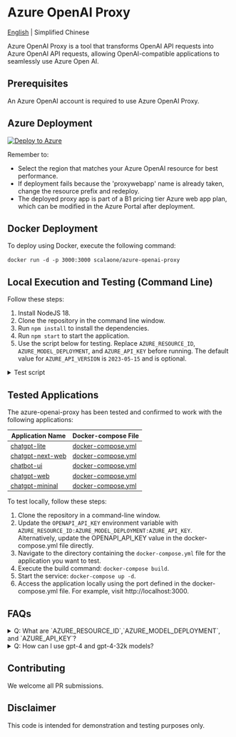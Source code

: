 # Azure OpenAI Proxy

[English](./README.en-US.md) | Simplified Chinese

Azure OpenAI Proxy is a tool that transforms OpenAI API requests into Azure OpenAI API requests, allowing OpenAI-compatible applications to seamlessly use Azure Open AI.

## Prerequisites

An Azure OpenAI account is required to use Azure OpenAI Proxy.

## Azure Deployment

[![Deploy to Azure](https://aka.ms/deploytoazurebutton)](https://portal.azure.com/#create/Microsoft.Template/uri/https%3A%2F%2Fraw.githubusercontent.com%2Fscalaone%2Fazure-openai-proxy%2Fmain%2Fdeploy%2Fazure-deploy.json)

Remember to:

- Select the region that matches your Azure OpenAI resource for best performance.
- If deployment fails because the 'proxywebapp' name is already taken, change the resource prefix and redeploy.
- The deployed proxy app is part of a B1 pricing tier Azure web app plan, which can be modified in the Azure Portal after deployment.

## Docker Deployment

To deploy using Docker, execute the following command:

`docker run -d -p 3000:3000 scalaone/azure-openai-proxy`

## Local Execution and Testing (Command Line)

Follow these steps:

1. Install NodeJS 18.
2. Clone the repository in the command line window.
3. Run `npm install` to install the dependencies.
4. Run `npm start` to start the application.
5. Use the script below for testing. Replace `AZURE_RESOURCE_ID`, `AZURE_MODEL_DEPLOYMENT`, and `AZURE_API_KEY` before running. The default value for `AZURE_API_VERSION` is `2023-05-15` and is optional.

<details>
<summary>Test script</summary>

```bash
curl -X "POST" "http://localhost:3000/v1/chat/completions" \
-H 'Authorization: AZURE_RESOURCE_ID:AZURE_MODEL_DEPLOYMENT:AZURE_API_KEY:AZURE_API_VERSION' \
-H 'Content-Type: application/json; charset=utf-8' \
-d $'{
  "messages": [
    {
      "role": "system",
      "content": "You are an AI assistant that helps people find information."
    },
    {
      "role": "user",
      "content": "hi."
    }
  ],
  "temperature": 1,
  "model": "gpt-3.5-turbo",
  "stream": false
}'
```

</details>

## Tested Applications

The azure-openai-proxy has been tested and confirmed to work with the following applications:

| Application Name                                                | Docker-compose File                                             |
| --------------------------------------------------------------- | --------------------------------------------------------------- |
| [chatgpt-lite](https://github.com/blrchen/chatgpt-lite)         | [docker-compose.yml](./e2e/chatgpt-lite/docker-compose.yml)     |
| [chatgpt-next-web](https://github.com/Yidadaa/ChatGPT-Next-Web) | [docker-compose.yml](./e2e/chatgpt-next-web/docker-compose.yml) |
| [chatbot-ui](https://github.com/mckaywrigley/chatbot-ui)        | [docker-compose.yml](./e2e/chatbot-ui/docker-compose.yml)       |
| [chatgpt-web](https://github.com/Chanzhaoyu/chatgpt-web)        | [docker-compose.yml](./e2e/chatgpt-web/docker-compose.yml)      |
| [chatgpt-mininal](https://github.com/blrchen/chatgpt-mininal)   | [docker-compose.yml](./e2e/chatgpt-mininal/docker-compose.yml)  |

To test locally, follow these steps:

1. Clone the repository in a command-line window.
2. Update the `OPENAPI_API_KEY` environment variable with `AZURE_RESOURCE_ID:AZURE_MODEL_DEPLOYMENT:AZURE_API_KEY`. Alternatively, update the OPENAPI_API_KEY value in the docker-compose.yml file directly.
3. Navigate to the directory containing the `docker-compose.yml` file for the application you want to test.
4. Execute the build command: `docker-compose build`.
5. Start the service: `docker-compose up -d`.
6. Access the application locally using the port defined in the docker-compose.yml file. For example, visit http://localhost:3000.

## FAQs

<details>
<summary>Q: What are `AZURE_RESOURCE_ID`,`AZURE_MODEL_DEPLOYMENT`, and `AZURE_API_KEY`?</summary>

A: These can be found in the Azure management portal. See the image below for reference:

![resource-and-model](./resource-and-model.jpg)

</details>

<details>
<summary>Q: How can I use gpt-4 and gpt-4-32k models?</summary>

A: To use gpt-4 and gpt-4-32k models, follow the key format below:

`AZURE_RESOURCE_ID:gpt-3.5-turbo|AZURE_MODEL_DEPLOYMENT,gpt-4|AZURE_MODEL_DEPLOYMENT,gpt-4-32k|AZURE_MODEL_DEPLOYMENT:AZURE_API_KEY:AZURE_API_VERSION`

</details>

## Contributing

We welcome all PR submissions.

## Disclaimer

This code is intended for demonstration and testing purposes only.
